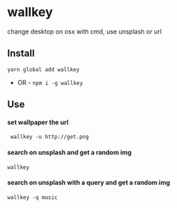 # wallkey
change desktop on osx with cmd, use unsplash or url

## Install

```yarn global add wallkey```
- OR -
```npm i -g wallkey```

## Use

#### set wallpaper the url
``` wallkey -u http://get.png```

#### search on unsplash and get a random img
``` wallkey ```

#### search on unsplash with a query and get a random img
``` wallkey -q music ```
